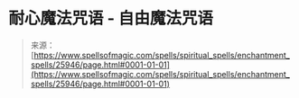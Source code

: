 <!--yml

category: 未分类

date: 2024-06-12 19:13:16

-->

# 耐心魔法咒语 - 自由魔法咒语

> 来源：[https://www.spellsofmagic.com/spells/spiritual_spells/enchantment_spells/25946/page.html#0001-01-01](https://www.spellsofmagic.com/spells/spiritual_spells/enchantment_spells/25946/page.html#0001-01-01)
